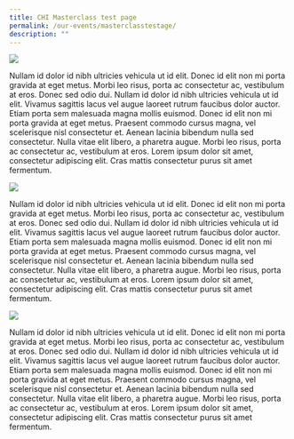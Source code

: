 ```yaml
---
title: CHI Masterclass test page
permalink: /our-events/masterclasstestage/
description: ""
---
```



<div id="wrap">
    <img class="left" src="http://dummyimage.com/64x64/0088cc/ffffff.gif&amp;text=.img">
    <p>Nullam id dolor id nibh ultricies vehicula ut id elit. Donec id elit non
        mi porta gravida at eget metus. Morbi leo risus, porta ac consectetur ac,
        vestibulum at eros. Donec sed odio dui. Nullam id dolor id nibh ultricies
        vehicula ut id elit. Vivamus sagittis lacus vel augue laoreet rutrum faucibus
        dolor auctor. Etiam porta sem malesuada magna mollis euismod. Donec id
        elit non mi porta gravida at eget metus. Praesent commodo cursus magna,
        vel scelerisque nisl consectetur et. Aenean lacinia bibendum nulla sed
        consectetur. Nulla vitae elit libero, a pharetra augue. Morbi leo risus,
        porta ac consectetur ac, vestibulum at eros. Lorem ipsum dolor sit amet,
        consectetur adipiscing elit. Cras mattis consectetur purus sit amet fermentum.</p>
    <img class="right" src="http://dummyimage.com/64x64/0088cc/ffffff.gif&amp;text=.img">
        <p>Nullam id dolor id nibh ultricies vehicula ut id elit. Donec id elit non
            mi porta gravida at eget metus. Morbi leo risus, porta ac consectetur ac,
            vestibulum at eros. Donec sed odio dui. Nullam id dolor id nibh ultricies
            vehicula ut id elit. Vivamus sagittis lacus vel augue laoreet rutrum faucibus
            dolor auctor. Etiam porta sem malesuada magna mollis euismod. Donec id
            elit non mi porta gravida at eget metus. Praesent commodo cursus magna,
            vel scelerisque nisl consectetur et. Aenean lacinia bibendum nulla sed
            consectetur. Nulla vitae elit libero, a pharetra augue. Morbi leo risus,
            porta ac consectetur ac, vestibulum at eros. Lorem ipsum dolor sit amet,
            consectetur adipiscing elit. Cras mattis consectetur purus sit amet fermentum.</p>
        <img class="right" src="http://dummyimage.com/64x64/0088cc/ffffff.gif&amp;text=.img">
            <p>Nullam id dolor id nibh ultricies vehicula ut id elit. Donec id elit non
                mi porta gravida at eget metus. Morbi leo risus, porta ac consectetur ac,
                vestibulum at eros. Donec sed odio dui. Nullam id dolor id nibh ultricies
                vehicula ut id elit. Vivamus sagittis lacus vel augue laoreet rutrum faucibus
                dolor auctor. Etiam porta sem malesuada magna mollis euismod. Donec id
                elit non mi porta gravida at eget metus. Praesent commodo cursus magna,
                vel scelerisque nisl consectetur et. Aenean lacinia bibendum nulla sed
                consectetur. Nulla vitae elit libero, a pharetra augue. Morbi leo risus,
                porta ac consectetur ac, vestibulum at eros. Lorem ipsum dolor sit amet,
                consectetur adipiscing elit. Cras mattis consectetur purus sit amet fermentum.</p>
</div>